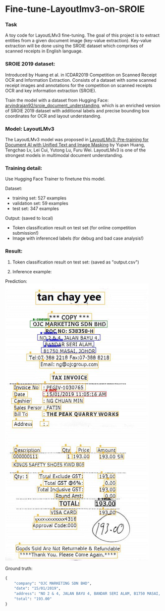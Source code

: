 # Fine-tune-Layoutlmv3-on-SROIE

### Task
A toy code for LayoutLMv3 fine-tuning. The goal of this project is to extract entities from a given document image (key-value extraction). Key-value extraction will be done using the SROIE dataset which comprises of scanned receipts in English language.

### SROIE 2019 dataset: 
Introduced by Huang et al. in ICDAR2019 Competition on Scanned Receipt OCR and Information Extraction. Consists of a dataset with some scanned receipt images and annotations for the competition on scanned receipts OCR and key information extraction (SROIE). 

Train the model with a dataset from Hugging Face: [arvindrajan92/sroie_document_understanding](https://huggingface.co/datasets/arvindrajan92/sroie_document_understanding), which is an enriched version of SROIE 2019 dataset with additional labels and precise bounding box coordinates for OCR and layout understanding.

### Model: LayoutLMv3

The LayoutLMv3 model was proposed in [LayoutLMv3: Pre-training for Document AI with Unified Text and Image Masking](https://arxiv.org/abs/2204.08387) by Yupan Huang, Tengchao Lv, Lei Cui, Yutong Lu, Furu Wei. LayoutLMv3 is one of the strongest models in multimodal document understanding.

### Training detail:

Use Hugging Face Trainer to finetune this model.

Dataset:
- training set: 527 examples
- validation set: 59 examples
- test set: 347 examples

Output: (saved to local)
- Token classification result on test set (for online competition submission!)
- Image with inferenced labels (for debug and bad case analysis!)

### Result:

1. Token classification result on test set: (saved as "output.csv")

2. Inference example:

Prediction:
![image](https://github.com/fjljlzy/Fine-tune-Layoutlmv3-on-SROIE/blob/master/sroie_inference_data/X00016469670.jpg)

Ground truth:
```python
{
    "company": "OJC MARKETING SDN BHD",
    "date": "15/01/2019",
    "address": "NO 2 & 4, JALAN BAYU 4, BANDAR SERI ALAM, B1750 MASAI, JOHOR",
    "total": "193.00"
}
```

